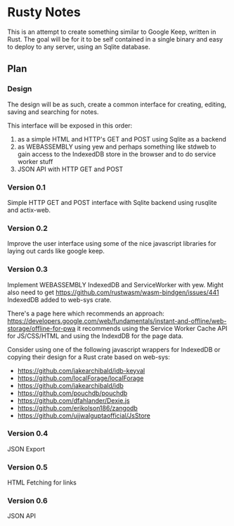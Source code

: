 # Rusty Notes

This is an attempt to create something similar to Google Keep, written in Rust.
The goal will be for it to be self contained in a single binary and easy to deploy to any server, using an Sqlite database.

## Plan

### Design
The design will be as such, create a common interface for creating, editing, saving and searching for notes. 

This interface will be exposed in this order:

  1. as a simple HTML and HTTP's GET and POST using Sqlite as a backend
  2. as WEBASSEMBLY using yew and perhaps something like stdweb to gain access to the IndexedDB store in the browser and to do service worker stuff
  3. JSON API with HTTP GET and POST

### Version 0.1

Simple HTTP GET and POST interface with Sqlite backend using rusqlite and actix-web.

### Version 0.2

Improve the user interface using some of the nice javascript libraries for laying out cards like google keep.

### Version 0.3

Implement WEBASSEMBLY IndexedDB and ServiceWorker with yew.
Might also need to get https://github.com/rustwasm/wasm-bindgen/issues/441 IndexedDB added to web-sys crate.

There's a page here which recommends an approach: https://developers.google.com/web/fundamentals/instant-and-offline/web-storage/offline-for-pwa it recommends using the Service Worker Cache API for JS/CSS/HTML
and using the IndexdDB for the page data.

Consider using one of the following javascript wrappers for IndexedDB or copying their design for a Rust crate based on web-sys:

  + https://github.com/jakearchibald/idb-keyval
  + https://github.com/localForage/localForage
  + https://github.com/jakearchibald/idb
  + https://github.com/pouchdb/pouchdb 
  + https://github.com/dfahlander/Dexie.js
  + https://github.com/erikolson186/zangodb
  + https://github.com/ujjwalguptaofficial/JsStore

### Version 0.4

JSON Export

### Version 0.5

HTML Fetching for links

### Version 0.6

JSON API